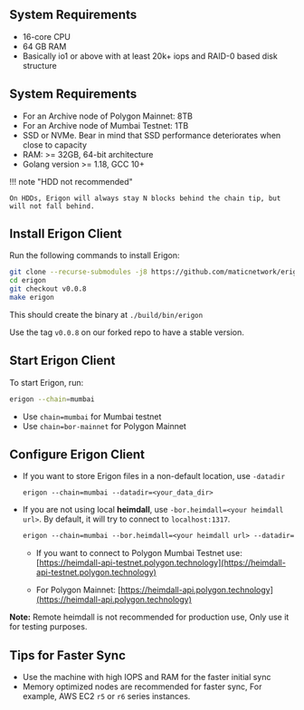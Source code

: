 ## System Requirements

- 16-core CPU
- 64 GB RAM
- Basically io1 or above with at least 20k+ iops and RAID-0 based disk structure

## System Requirements

- For an Archive node of Polygon Mainnet: 8TB
- For an Archive node of Mumbai Testnet: 1TB
- SSD or NVMe. Bear in mind that SSD performance deteriorates when close to capacity
- RAM: >= 32GB, 64-bit architecture
- Golang version >= 1.18, GCC 10+

!!! note "HDD not recommended"

    On HDDs, Erigon will always stay N blocks behind the chain tip, but will not fall behind. 

## Install Erigon Client

Run the following commands to install Erigon:

```bash
git clone --recurse-submodules -j8 https://github.com/maticnetwork/erigon.git
cd erigon
git checkout v0.0.8
make erigon
```

This should create the binary at `./build/bin/erigon`

Use the tag `v0.0.8` on our forked repo to have a stable version.

## Start Erigon Client

To start Erigon, run:

```bash
erigon --chain=mumbai
```

- Use `chain=mumbai` for Mumbai testnet
- Use `chain=bor-mainnet` for Polygon Mainnet

## Configure Erigon Client

- If you want to store Erigon files in a non-default location, use `-datadir`

    ```
    erigon --chain=mumbai --datadir=<your_data_dir>
    ```

- If you are not using local **heimdall**, use `-bor.heimdall=<your heimdall url>`. By default, it will try to connect to `localhost:1317`.

    ```makefile
    erigon --chain=mumbai --bor.heimdall=<your heimdall url> --datadir=<your_data_dir>
    ```

  - If you want to connect to Polygon Mumbai Testnet use: [https://heimdall-api-testnet.polygon.technology](https://heimdall-api-testnet.polygon.technology)

  - For Polygon Mainnet: [https://heimdall-api.polygon.technology](https://heimdall-api.polygon.technology)

**Note:** Remote heimdall is not recommended for production use, Only use it for testing purposes.

## Tips for Faster Sync

- Use the machine with high IOPS and RAM for the faster initial sync
- Memory optimized nodes are recommended for faster sync, For example, AWS EC2 `r5` or `r6` series instances.
